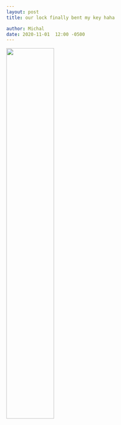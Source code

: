 ```yaml
---
layout: post
title: our lock finally bent my key haha

author: Michal
date: 2020-11-01  12:00 -0500
---
```


     
<img src="https://s3.amazonaws.com/my-blog-content/2020/2020-11-01-our-lock-finally-bent-my-key-haha/2020-11-01 19.39.56.jpg" width="50%">
